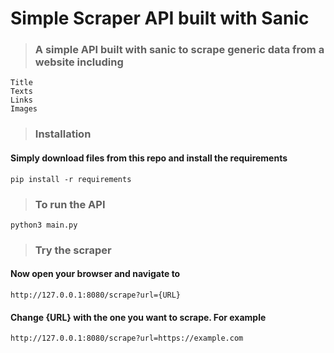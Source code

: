 # Simple Scraper API built with Sanic

>### A simple API built with sanic to scrape generic data from a website including
```
Title
Texts
Links
Images
```


>### Installation
#### Simply download files from this repo and install the requirements
```
pip install -r requirements
```

>### To run the API
```
python3 main.py
```

>### Try the scraper
#### Now open your browser and navigate to
```
http://127.0.0.1:8080/scrape?url={URL}
```
#### Change {URL} with the one you want to scrape. For example
```
http://127.0.0.1:8080/scrape?url=https://example.com
```